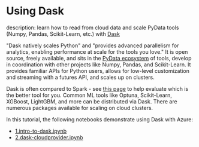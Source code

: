 # Using Dask

description: learn how to read from cloud data and scale PyData tools (Numpy, Pandas, Scikit-Learn, etc.) with [Dask](https://github.com/dask/dask)

"Dask natively scales Python" and "provides advanced parallelism for analytics, enabling performance at scale for the tools you love." It is open source, freely available, and sits in the [PyData ecosystem](https://github.com/pydata) of tools, develop in coordination with other projects like Numpy, Pandas, and Scikit-Learn. It provides familiar APIs for Python users, allows for low-level customization and streaming with a futures API, and scales up on clusters.

Dask is often compared to Spark - see [this page](https://docs.dask.org/en/latest/spark.html) to help evaluate which is the better tool for you. Common ML tools like Optuna, Scikit-Learn, XGBoost, LightGBM, and more can be distributed via Dask. There are numerous packages available for scaling on cloud clusters.

In this tutorial, the following notebooks demonstrate using Dask with Azure:

- [1.intro-to-dask.ipynb](1.intro-to-dask.ipynb)
- [2.dask-cloudprovider.ipynb](2.dask-cloudprovider.ipynb)
